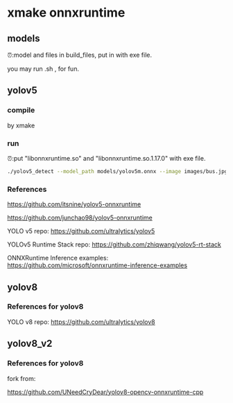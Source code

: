 # xmake onnxruntime  

## models

⏰:model and files in build_files, put in with exe file.

you may run .sh , for fun.

## yolov5

### compile 

by xmake

### run

⏰:put "libonnxruntime.so" and "libonnxruntime.so.1.17.0" with exe file.

```sh
./yolov5_detect --model_path models/yolov5m.onnx --image images/bus.jpg --class_names models/coco.names --gpu
```

### References

https://github.com/itsnine/yolov5-onnxruntime

https://github.com/junchao98/yolov5-onnxruntime

YOLO v5 repo: https://github.com/ultralytics/yolov5

YOLOv5 Runtime Stack repo: https://github.com/zhiqwang/yolov5-rt-stack

ONNXRuntime Inference examples: https://github.com/microsoft/onnxruntime-inference-examples

## yolov8

### References for yolov8

YOLO v8 repo: https://github.com/ultralytics/yolov8

## yolov8_v2 

### References for yolov8
 
 fork from:

  https://github.com/UNeedCryDear/yolov8-opencv-onnxruntime-cpp



  